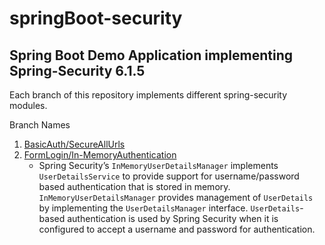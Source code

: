 # springBoot-security


## Spring Boot Demo Application implementing Spring-Security 6.1.5

Each branch of this repository implements different spring-security modules.

Branch Names
1. [BasicAuth/SecureAllUrls](https://github.com/gramesh87/springBoot-security/tree/BasicAuth/SecureAllUrls)
2. [FormLogin/In-MemoryAuthentication](https://github.com/gramesh87/springBoot-security/tree/FormLogin/In-MemoryAuthentication)
   - Spring Security’s `InMemoryUserDetailsManager` implements `UserDetailsService` to provide support for username/password based authentication that is stored in memory. `InMemoryUserDetailsManager` provides management of `UserDetails` by implementing the `UserDetailsManager` interface. `UserDetails`-based authentication is used by Spring Security when it is configured to accept a username and password for authentication.